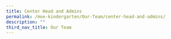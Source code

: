 ```yaml
---
title: Center Head and Admins
permalink: /moe-kindergarten/Our-Team/center-head-and-admins/
description: ""
third_nav_title: Our Team
---
```

